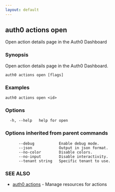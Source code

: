 ```yaml
---
layout: default
---
```

## auth0 actions open

Open action details page in the Auth0 Dashboard

### Synopsis

Open action details page in the Auth0 Dashboard.

```
auth0 actions open [flags]
```

### Examples

```
auth0 actions open <id>
```

### Options

```
  -h, --help   help for open
```

### Options inherited from parent commands

```
      --debug           Enable debug mode.
      --json            Output in json format.
      --no-color        Disable colors.
      --no-input        Disable interactivity.
      --tenant string   Specific tenant to use.
```

### SEE ALSO

* [auth0 actions](auth0_actions.md)	 - Manage resources for actions

